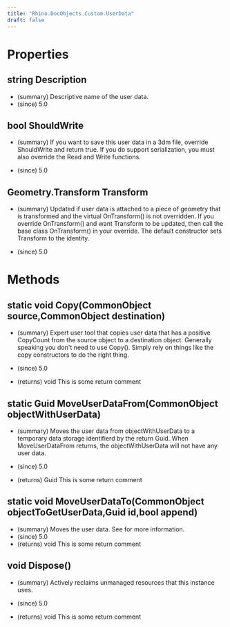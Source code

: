 ```yaml
---
title: "Rhino.DocObjects.Custom.UserData"
draft: false
---
```


# Properties
## string Description
- (summary) Descriptive name of the user data.
- (since) 5.0
## bool ShouldWrite
- (summary) 
     If you want to save this user data in a 3dm file, override
     ShouldWrite and return true.  If you do support serialization,
     you must also override the Read and Write functions.
     
- (since) 5.0
## Geometry.Transform Transform
- (summary) 
     Updated if user data is attached to a piece of geometry that is
     transformed and the virtual OnTransform() is not overridden.  If you
     override OnTransform() and want Transform to be updated, then call the 
     base class OnTransform() in your override.
     The default constructor sets Transform to the identity.
     
- (since) 5.0
# Methods
## static void Copy(CommonObject source,CommonObject destination)
- (summary) 
     Expert user tool that copies user data that has a positive 
     CopyCount from the source object to a destination object.
     Generally speaking you don't need to use Copy().
     Simply rely on things like the copy constructors to do the right thing.
     
- (since) 5.0
- (returns) void This is some return comment
## static Guid MoveUserDataFrom(CommonObject objectWithUserData)
- (summary) 
     Moves the user data from objectWithUserData to a temporary data storage
     identifierd by the return Guid.  When MoveUserDataFrom returns, the
     objectWithUserData will not have any user data.
     
- (since) 5.0
- (returns) Guid This is some return comment
## static void MoveUserDataTo(CommonObject objectToGetUserData,Guid id,bool append)
- (summary) 
     Moves the user data.
     See  for more information.
- (since) 5.0
- (returns) void This is some return comment
## void Dispose()
- (summary) 
     Actively reclaims unmanaged resources that this instance uses.
     
- (since) 5.0
- (returns) void This is some return comment
